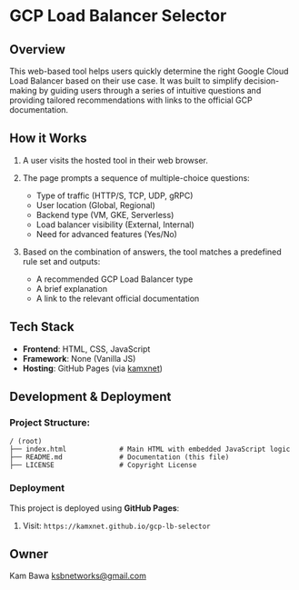# GCP Load Balancer Selector

## Overview

This web-based tool helps users quickly determine the right Google Cloud Load Balancer based on their use case. It was built to simplify decision-making by guiding users through a series of intuitive questions and providing tailored recommendations with links to the official GCP documentation.

## How it Works

1. A user visits the hosted tool in their web browser.
2. The page prompts a sequence of multiple-choice questions:

   * Type of traffic (HTTP/S, TCP, UDP, gRPC)
   * User location (Global, Regional)
   * Backend type (VM, GKE, Serverless)
   * Load balancer visibility (External, Internal)
   * Need for advanced features (Yes/No)
3. Based on the combination of answers, the tool matches a predefined rule set and outputs:

   * A recommended GCP Load Balancer type
   * A brief explanation
   * A link to the relevant official documentation

## Tech Stack

* **Frontend**: HTML, CSS, JavaScript
* **Framework**: None (Vanilla JS)
* **Hosting**: GitHub Pages (via [kamxnet](https://github.com/kamxnet/gcp-lb-selector))

## Development & Deployment

### Project Structure:

```
/ (root)
├── index.html             # Main HTML with embedded JavaScript logic
├── README.md              # Documentation (this file)
├── LICENSE                # Copyright License
```


### Deployment

This project is deployed using **GitHub Pages**:

1. Visit: `https://kamxnet.github.io/gcp-lb-selector`

## Owner

Kam Bawa [ksbnetworks@gmail.com](mailto:ksbnetworks@gmail.com.com)
